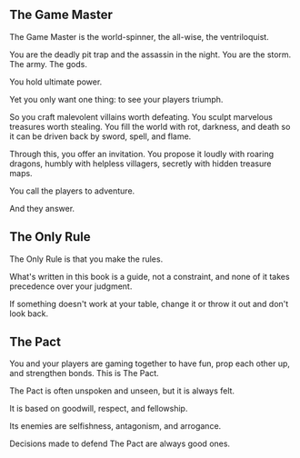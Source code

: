 ## The Game Master
The Game Master is the world-spinner, the all-wise, the ventriloquist.

You are the deadly pit trap and the assassin in the night. You are the storm. The army. The gods.

You hold ultimate power.

Yet you only want one thing: to see your players triumph.

So you craft malevolent villains worth defeating. You sculpt marvelous treasures worth stealing. You fill the world with rot, darkness, and death so it can be driven back by sword, spell, and flame.

Through this, you offer an invitation. You propose it loudly with roaring dragons, humbly with helpless villagers, secretly with hidden treasure maps.

You call the players to adventure.

And they answer.

## The Only Rule
The Only Rule is that you make the rules.

What's written in this book is a guide, not a constraint, and none of it takes precedence over your judgment.

If something doesn't work at your table, change it or throw it out and don't look back.

## The Pact
You and your players are gaming together to have fun, prop each other up, and strengthen bonds. This is The Pact.

The Pact is often unspoken and unseen, but it is always felt.

It is based on goodwill, respect, and fellowship.

Its enemies are selfishness, antagonism, and arrogance.

Decisions made to defend The Pact are always good ones.

